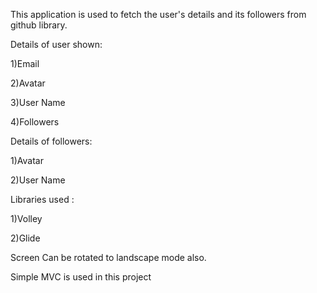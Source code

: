 This application is used to fetch the user's details and its followers from github library.

Details of user shown:

1)Email

2)Avatar

3)User Name

4)Followers

Details of followers:

1)Avatar

2)User Name

Libraries used :

1)Volley

2)Glide

Screen Can be rotated to landscape mode also.

Simple MVC is used in this project
